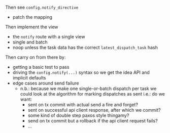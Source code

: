 
Then see `config.notify_directive`
- patch the mapping

Then implement the view
- the `notify` route with a single view
- single and batch
- noop unless the task data has the correct `latest_dispatch_task` hash

Then carry on from there by:
- getting a basic test to pass
- driving the `config.notify(...)` syntax so we get the idea API
  and implicit defaults
- edge cases around send failure
  - n.b.: because we make one single-or-batch dispatch per task
    we could look at the algorithm for marking dispatches as sent
    i.e.: do we want:
    - sent on tx commit with actual send a fire and forget?
    - sent on successful api client response, after which we commit?
    - some kind of double step paxos style thingamy?
    - send on tx commit but a rollback if the api client request fails?
    - ...
